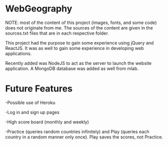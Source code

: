 # WebGeography

NOTE: most of the content of this project (images, fonts, and some code) does not originate from me. The sources of the content are given in the sources.txt files that are in each respective folder.

This project had the purpose to gain some experience using jQuery and ReactJS. It was as well to gain some experience in developing web applications.

Recently added was NodeJS to act as the server to launch the website application. A MongoDB database was added as well from mlab.

# Future Features

-Possible use of Heroku

-Log in and sign up pages

-High score board (monthly and weekly)

-Practice (queries random countries infinitely) and Play (queries each country in a random manner only once). Play saves the scores, not Practice.

